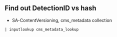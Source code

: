 ## Find out DetectionID vs hash

- SA-ContentVersioning, cms_metadata collection
```
| inputlookup cms_metadata_lookup
```
